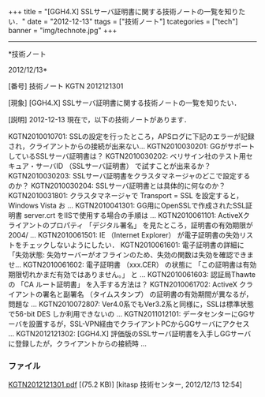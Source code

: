 ﻿+++
title = "[GGH4.X] SSLサーバ証明書に関する技術ノートの一覧を知りたい．"
date = "2012-12-13"
ttags = ["技術ノート"]
tcategories = ["tech"]
banner = "img/technote.jpg"
+++

-----------------------------------------------------------------------------------------------------------------------------

*技術ノート

2012/12/13*


[番号]
技術ノート KGTN 2012121301

[現象]
[GGH4.X] SSLサーバ証明書に関する技術ノートの一覧を知りたい．

[説明]
2012-12-13 現在で，以下の技術ノートがあります．

KGTN2010010701:
SSLの設定を行ったところ，APSログに下記のエラーが記録され，クライアントからの接続が出来ない...
KGTN2010030201: GGがサポートしているSSLサーバ証明書は？
KGTN2010030202: ベリサイン社のテスト用セキュア・サーバID
（SSLサーバ証明書） で試すことが出来るか？
KGTN2010030203:
SSLサーバ証明書をクラスタマネージャのどこで設定するのか？
KGTN2010030204: SSLサーバ証明書とは具体的に何なのか？
KGTN2010031801: クラスタマネージャで Transport = SSL を設定すると，
Windows Vista お ...
KGTN2010041301: GG用にOpenSSLで作成されたSSL証明書 server.crt
をIISで使用する場合の手順は ...
KGTN2010061101: ActiveXクライアントのプロパティ 「デジタル署名」
を見たところ，証明書の有効期限が2004/ ...
KGTN2010061501: IE （Internet Explorer）
が電子証明書の失効リストをチェックしないようにしたい．
KGTN2010061601: 電子証明書の詳細に 「失効状態:
失効サーバーがオフラインのため、失効の関数は失効を確認できませ...
KGTN2010061602: 電子証明書 （xxx.CER） の状態に
「この証明書は有効期限切れかまだ有効ではありません。」 と ...
KGTN2010061603: 認証局Thawte の 「CA ルート証明書」 を入手する方法は？
KGTN2010061702: ActiveX クライアントの署名と副署名 （タイムスタンプ）
の証明書の有効期間が異なるが，問題な ...
KGTN2010072807: Ver4.0系でもVer3.2系と同様に，SSLは標準状態で56-bit DES
しか利用できないの ...
KGTN2011012101:
データセンターにGGサーバを設置するが，SSL-VPN経由でクライアントPCからGGサーバにアクセス
...
KGTN2012121302: [GGH4.X]
評価版のSSLサーバ証明書を入手しGGサーバに登録したが，クライアントからの接続時
...


### ファイル

 
 


[KGTN2012121301.pdf](http://techreport.kitasp.net/attachments/download/1154/KGTN2012121301.pdf)
 [(75.2 KB)] [kitasp 技術センター, 2012/12/13
12:54]


 


 

